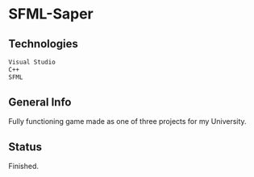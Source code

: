 # SFML-Saper

## Technologies

```bash
Visual Studio
C++
SFML
```

## General Info

Fully functioning game made as one of three projects for my University.

## Status

Finished.
